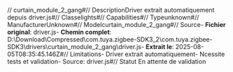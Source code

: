 // curtain_module_2_gang#// DescriptionDriver extrait automatiquement depuis driver.js#// Classelights#// Capabilities#// Typeunknown#// ManufacturerUnknown#// Modelcurtain_module_2_gang#// Source- **Fichier original**: driver.js- **Chemin complet**: D:\Download\Compressed\com.tuya.zigbee-SDK3_2\com.tuya.zigbee-SDK3\drivers\curtain_module_2_gang\driver.js- **Extrait le**: 2025-08-05T08:35:45.146Z#// Limitations- Driver extrait automatiquement- Ncessite tests et validation- Source: driver.js#// Statut En attente de validation